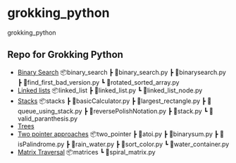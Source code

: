 # grokking_python
grokking_python
## Repo for Grokking Python
- [Binary Search](./binary_search)
📦binary_search
 ┣ 📜binary_search.py
 ┣ 📜binarysearch.py
 ┣ 📜find_first_bad_version.py
 ┗ 📜rotated_sorted_array.py
- [Linked lists](./linked_list)
📦linked_list
 ┣ 📜linked_list.py
 ┗ 📜linked_list_node.py
- [Stacks](./stacks)
📦stacks
 ┣ 📜basicCalculator.py
 ┣ 📜largest_rectangle.py
 ┣ 📜queue_using_stack.py
 ┣ 📜reversePolishNotation.py
 ┣ 📜stack.py
 ┗ 📜valid_paranthesis.py
- [Trees](./trees)
- [Two pointer approaches](./two_pointer)
📦two_pointer
 ┣ 📜atoi.py
 ┣ 📜binarysum.py
 ┣ 📜isPalindrome.py
 ┣ 📜rain_water.py
 ┣ 📜sort_color.py
 ┗ 📜water_container.py
- [Matrix Traversal](./matrices/)
📦matrices
 ┗ 📜spiral_matrix.py
